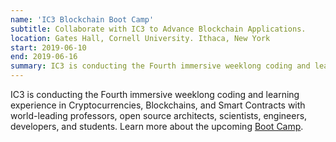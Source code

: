 ```yaml
---
name: 'IC3 Blockchain Boot Camp'
subtitle: Collaborate with IC3 to Advance Blockchain Applications.
location: Gates Hall, Cornell University. Ithaca, New York
start: 2019-06-10
end: 2019-06-16
summary: IC3 is conducting the Fourth immersive weeklong coding and learning experience in Cryptocurrencies, Blockchains, and Smart Contracts with world-leading professors, open source architects, scientists, engineers, developers, and students.
---
```


IC3 is conducting the Fourth immersive weeklong coding and learning experience in Cryptocurrencies, Blockchains, and Smart Contracts with world-leading professors, open source architects, scientists, engineers, developers, and students. Learn more about the upcoming [Boot Camp](../files/IC3.Website.Boot.Camp.2019.docx).
